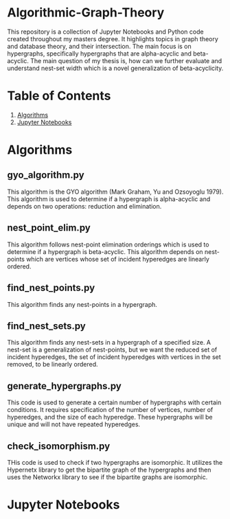 # Algorithmic-Graph-Theory
This repository is a collection of Jupyter Notebooks and Python code created throughout my masters degree. It highlights topics in graph theory and database theory, and their intersection. The main focus is on hypergraphs, specifically hypergraphs that are alpha-acyclic and beta-acyclic. The main question of my thesis is, how can we further evaluate and understand nest-set width which is a novel generalization of beta-acyclicity.

# Table of Contents
1. [Algorithms](#algorithms)
2. [Jupyter Notebooks](#jupyter-notebooks)

# Algorithms
## gyo_algorithm.py
This algorithm is the GYO algorithm (Mark Graham, Yu and Ozsoyoglu 1979). This algorithm is used to determine if a hypergraph is alpha-acyclic and depends on two operations: reduction and elimination.

## nest_point_elim.py 
This algorithm follows nest-point elimination orderings which is used to determine if a hypergraph is beta-acyclic. This algorithm depends on nest-points which are vertices whose set of incident hyperedges are linearly ordered.

## find_nest_points.py
This algorithm finds any nest-points in a hypergraph. 

## find_nest_sets.py
This algorithm finds any nest-sets in a hypergraph of a specified size. A nest-set is a generalization of nest-points, but we want the reduced set of incident hyperedges, the set of incident hyperedges with vertices in the set removed, to be linearly ordered.

## generate_hypergraphs.py
This code is used to generate a certain number of hypergraphs with certain conditions. It requires specification of the number of vertices, number of hyperedges, and the size of each hyperedge. These hypergraphs will be unique and will not have repeated hyperedges.

## check_isomorphism.py
THis code is used to check if two hypergraphs are isomorphic. It utilizes the Hypernetx library to get the bipartite graph of the hypergraphs and then uses the Networkx library to see if the bipartite graphs are isomorphic.


# Jupyter Notebooks
